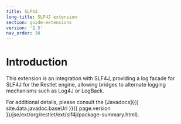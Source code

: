 ```yaml
---
title: SLF4J
long-title: SLF4J extension
section: guide-extensions
version: '2.5'
nav_order: 38
---
```

# Introduction

This extension is an integration with SLF4J, providing a log facade for
SLF4J for the Restlet engine, allowing bridges to alternate logging
mechanisms such as Log4J or LogBack.

For additional details, please consult the
[Javadocs]({{ site.data.javadoc.baseUrl }}{{ page.version }}/jse/ext/org/restlet/ext/slf4j/package-summary.html).
